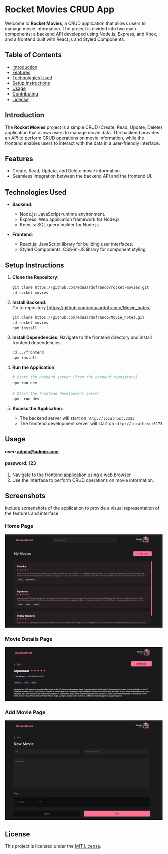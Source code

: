 
# Rocket Movies CRUD App

Welcome to **Rocket Movies**, a CRUD application that allows users to manage movie information. The project is divided into two main components: a backend API developed using Node.js, Express, and Knex, and a frontend built with React.js and Styled Components.

## Table of Contents

- [Introduction](#introduction)
- [Features](#features)
- [Technologies Used](#technologies-used)
- [Setup Instructions](#setup-instructions)
- [Usage](#usage)
- [Contributing](#contributing)
- [License](#license)

## Introduction

The **Rocket Movies** project is a simple CRUD (Create, Read, Update, Delete) application that allows users to manage movie data. The backend provides an API to perform CRUD operations on movie information, while the frontend enables users to interact with the data in a user-friendly interface.

## Features

- Create, Read, Update, and Delete movie information.
- Seamless integration between the backend API and the frontend UI.

## Technologies Used

- **Backend**:
  - Node.js: JavaScript runtime environment.
  - Express: Web application framework for Node.js.
  - Knex.js: SQL query builder for Node.js.
  
- **Frontend**:
  - React.js: JavaScript library for building user interfaces.
  - Styled Components: CSS-in-JS library for component styling.

## Setup Instructions
 
1. **Clone the Repository**:
   ```bash
   git clone https://github.com/eduaardofranco/rocket-movies.git
   cd rocket-movies
   ```
2. **Install Backend**: </br>
   Go to repository [https://github.com/eduaardofranco/Movie_notes]
   ```bash
   git clone https://github.com/eduaardofranco/Movie_notes.git
   cd rocket-movies
   npm install
   ```

3. **Install Dependencies**:
   Navigate to the frontend directory and install frontend dependencies
   ```bash
   cd ../frontend
   npm install
   ```

4. **Run the Application**:
   ```bash
   # Start the backend server (from the backend repository)
   npm run dev

   # Start the frontend development server
   npm  run dev
   ```

5. **Access the Application**:
   - The backend server will start on `http://localhost:3333`
   - The frontend development server will start on `http://localhost:5173`

## Usage
#### user: admin@admin.com</br>
#### password: 123
1. Navigate to the frontend application using a web browser.
2. Use the interface to perform CRUD operations on movie information.


## Screenshots

Include screenshots of the application to provide a visual representation of the features and interface.

### Home Page

![Home Page](src/assets/screenshots/home.png)

### Movie Details Page

![Movie Details Page](src/assets/screenshots/detail.png)

### Add Movie Page

![Add Movie Page](src/assets/screenshots/new.png)


## License

This project is licensed under the [MIT License](LICENSE).


